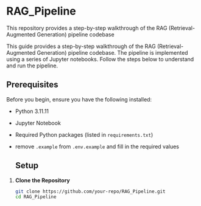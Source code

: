 # RAG_Pipeline
This repository provides a step-by-step walkthrough of the RAG (Retrieval-Augmented Generation) pipeline codebase

This guide provides a step-by-step walkthrough of the RAG (Retrieval-Augmented Generation) pipeline codebase. The pipeline is implemented using a series of Jupyter notebooks. Follow the steps below to understand and run the pipeline.

## Prerequisites

Before you begin, ensure you have the following installed:
- Python 3.11.11
- Jupyter Notebook
- Required Python packages (listed in `requirements.txt`)
- remove `.example` from `.env.example` and fill in the required values

  ## Setup

1. **Clone the Repository**
    ```bash
    git clone https://github.com/your-repo/RAG_Pipeline.git
    cd RAG_Pipeline
    ```

